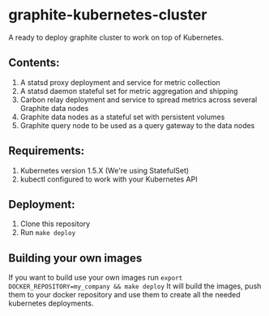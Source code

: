 # graphite-kubernetes-cluster

A ready to deploy graphite cluster to work on top of Kubernetes.

## Contents:
1. A statsd proxy deployment and service for metric collection
2. A statsd daemon stateful set for metric aggregation and shipping
2. Carbon relay deployment and service to spread metrics across several Graphite data nodes
3. Graphite data nodes as a stateful set with persistent volumes
4. Graphite query node to be used as a query gateway to the data nodes

## Requirements:
1. Kubernetes version 1.5.X (We're using StatefulSet)
2. kubectl configured to work with your Kubernetes API

## Deployment:
1. Clone this repository
2. Run `make deploy`

## Building your own images
If you want to build use your own images run `export DOCKER_REPOSITORY=my_company && make deploy`
It will build the images, push them to your docker repository and use them to create all the needed kubernetes deployments.
